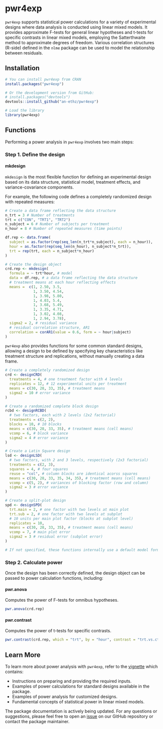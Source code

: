 # pwr4exp

`pwr4exp` supports statistical power calculations for a variety of experimental designs where data analysis is conducted using linear mixed models. It provides approximate F-tests for general linear hypotheses and t-tests for specific contrasts in linear mixed models, employing the Satterthwaite method to approximate degrees of freedom. Various correlation structures (R-side) defined in the `nlme` package can be used to model the relationship between residuals.

<!-- badges: start -->

<!-- badges: end -->

## Installation

``` r
# You can install pwr4exp from CRAN
install.packages("pwr4exp")

# Or the development version from GitHub:
# install.packages("devtools")
devtools::install_github("an-ethz/pwr4exp")
```

``` r
# Load the library
library(pwr4exp)
```

## Functions

Performing a power analysis in `pwr4exp` involves two main steps:

### Step 1. **Define the design**

#### mkdesign

`mkdesign` is the most flexible function for defining an experimental design based on its data structure, statistical model, treatment effects, and variance-covariance components.

For example, the following code defines a completely randomized design with repeated measures:

``` r
# Create a data frame reflecting the data structure
n_trt = 3 # Number of treatments
trt = c("CON", "TRT1", "TRT2")
n_subject = 6 # Number of subjects per treatment
n_hour = 8 # Number of repeated measures (time points)

df.rep <- data.frame(
  subject = as.factor(rep(seq_len(n_trt*n_subject), each = n_hour)),
  hour = as.factor(rep(seq_len(n_hour), n_subject*n_trt)),
  trt = rep(trt, each = n_subject*n_hour)
)

# Create the design object
crd.rep <- mkdesign(
  formula = ~ trt*hour, # model
  data = df.rep, # a data frame reflecting the data structure
  # treatment means at each hour reflecting effects
  means =  c(1, 2.50, 3.5,
             1, 3.50, 4.54,
             1, 3.98, 5.80,
             1, 4.03, 5.4,
             1, 3.68, 5.49,
             1, 3.35, 4.71,
             1, 3.02, 4.08,
             1, 2.94, 3.78), 
  sigma2 = 2, # residual variance
  # residual correlation structure, AR1
  correlation = corAR1(value = 0.6, form = ~ hour|subject) 
)
```

`pwr4exp` also provides functions for some common standard designs, allowing a design to be defined by specifying key characteristics like treatment structure and replications, without manually creating a data frame.

``` r
# Create a completely randomized design
crd <- designCRD(
  treatments = 4, # one treatment factor with 4 levels
  replicates = 12, # 12 experimental units per treatment
  means = c(30, 28, 33, 35), # treatment means
  sigma2 = 10 # error variance
)

# Create a randomized complete block design
rcbd <- designRCBD(
  # two factors, each with 2 levels (2x2 factorial)
  treatments = c(2, 2), 
  blocks = 10, # 10 blocks
  means = c(30, 28, 33, 35), # treatment means (cell means)
  vcomp = 6, # block variance
  sigma2 = 4 # error variance
)

# Create a Latin Square design
lsd <- designLSD(
  # two factors, with 2 and 3 levels, respectively (2x3 factorial)
  treatments = c(2, 3), 
  squares = 4, # four squares
  reuse = "col", # column blocks are identical acorss squares
  means = c(30, 28, 33, 35, 34, 35), # treatment means (cell means)
  vcomp = c(5, 2), # variances of blocking factor (row and column)
  sigma2 = 3 # error variance
)

# Create a split-plot design
spd <- designSPD(
  trt.main = 2, # one factor with two levels at main plot
  trt.sub = 2, # one factor with two levels at subplot
  # 10 units per main plot factor (blocks at subplot level)
  replicates = 10, 
  means = c(30, 28, 33, 35), # treatment means (cell means)
  vcomp = 7, # main plot error
  sigma2 = 3 # residual error (subplot error)
)

# If not specified, these functions internally use a default model formula that includes main effects and all interactions, with block factors fitted as random effects.
```

### Step 2. **Calculate power**

Once the design has been correctly defined, the design object can be passed to power calculation functions, including:

#### pwr.anova

Computes the power of F-tests for omnibus hypotheses.

``` r
pwr.anova(crd.rep)
```

#### pwr.contrast

Computes the power of t-tests for specific contrasts.

``` r
pwr.contrast(crd.rep, which = "trt", by = "hour", contrast = "trt.vs.ctrl")
```

## Learn More

To learn more about power analysis with `pwr4exp`, refer to the [vignette](https://an-ethz.github.io/pwr4exp/articles/pwr4exp.html) which contains:

-   Instructions on preparing and providing the required inputs.
-   Examples of power calculations for standard designs available in the package.
-   Examples of power analysis for customized designs.
-   Fundamental concepts of statistical power in linear mixed models.

The package documentation is actively being updated. For any questions or suggestions, please feel free to open an [issue](https://github.com/an-ethz/pwr4exp/issues) on our GitHub repository or contact the package maintainer.
